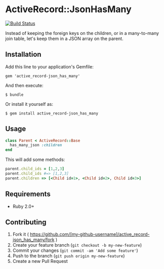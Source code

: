 # ActiveRecord::JsonHasMany

[![Build Status](https://travis-ci.org/botandrose/active_record-json_has_many.svg)](https://travis-ci.org/botandrose/active_record-json_has_many)

Instead of keeping the foreign keys on the children, or in a many-to-many join table, let's keep them in a JSON array on the parent.

## Installation

Add this line to your application's Gemfile:

    gem 'active_record-json_has_many'

And then execute:

    $ bundle

Or install it yourself as:

    $ gem install active_record-json_has_many

## Usage

```ruby
class Parent < ActiveRecord::Base
  has_many_json :children
end
```

This will add some methods:

```ruby
parent.child_ids = [1,2,3]
parent.child_ids #=> [1,2,3]
parent.children => [<Child id=1>, <Child id=2>, Child id=3>]
```

## Requirements

* Ruby 2.0+

## Contributing

1. Fork it ( https://github.com/[my-github-username]/active_record-json_has_many/fork )
2. Create your feature branch (`git checkout -b my-new-feature`)
3. Commit your changes (`git commit -am 'Add some feature'`)
4. Push to the branch (`git push origin my-new-feature`)
5. Create a new Pull Request

